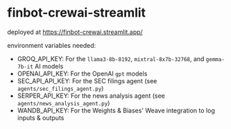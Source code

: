 # finbot-crewai-streamlit

deployed at https://finbot-crewai.streamlit.app/

environment variables needed:

* GROQ_API_KEY: For the `llama3-8b-8192`, `mixtral-8x7b-32768`, and `gemma-7b-it` AI models
* OPENAI_API_KEY: For the OpenAI `gpt` models
* SEC_API_API_KEY: For the SEC filings agent (see `agents/sec_filings_agent.py`)
* SERPER_API_KEY: For the news analysis agent (see `agents/news_analysis_agent.py`)
* WANDB_API_KEY: For the Weights & Biases' Weave integration to log inputs & outputs
